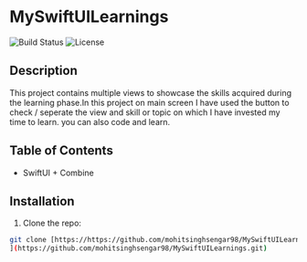 # MySwiftUILearnings

![Build Status](https://img.shields.io/badge/build-passing-brightgreen) 
![License](https://img.shields.io/badge/license-MIT-blue)

## Description
This project contains multiple views to showcase the skills acquired during the learning phase.In this project on main screen I have used the button to check / seperate the view and skill or topic on which I have invested my time to learn. you can also code and learn.  

## Table of Contents
- SwiftUI + Combine

## Installation
1. Clone the repo:
```bash
git clone [https://https://github.com/mohitsinghsengar98/MySwiftUILearnings.git
](https://github.com/mohitsinghsengar98/MySwiftUILearnings.git)
